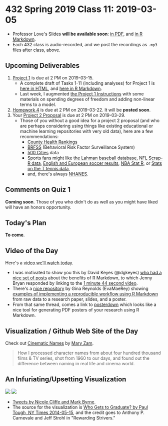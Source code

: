 # 432 Spring 2019 Class 11: 2019-03-05

- Professor Love's Slides **will be available soon**: [in PDF](https://github.com/THOMASELOVE/2019-432/blob/master/slides/class11/432_2019_slides11.pdf), and [in R Markdown](https://github.com/THOMASELOVE/2019-432/blob/master/slides/class11/432_2019_slides11.Rmd). 
- Each 432 class is audio-recorded, and we post the recordings as `.mp3` files after class, above.

## Upcoming Deliverables

1. [Project 1](https://github.com/THOMASELOVE/2019-432/tree/master/projects/project1) is due at 2 PM on 2019-03-15.
    - A complete draft of Tasks 1-11 (including analyses) for Project 1 is [here in HTML](http://rpubs.com/TELOVE/project1_demo_2019-432), and [here in R Markdown](https://github.com/THOMASELOVE/2019-432/blob/master/projects/project1-demo/432_2019_project1_demo_full_draft.Rmd).
    - Last week, I augmented [the Project 1 Instructions](https://github.com/THOMASELOVE/2019-432/tree/master/projects/project1) with some materials on spending degrees of freedom and adding non-linear terms to a model.
2. [Homework 4](https://github.com/THOMASELOVE/2019-432/tree/master/homework) is due at 2 PM on 2019-03-22. It will be **posted soon**.
3. Your [Project 2 Proposal](https://github.com/THOMASELOVE/2019-432/tree/master/projects) is due at 2 PM on 2019-03-29. 
    - Those of you without a good idea for a project 2 proposal (and who are perhaps considering using things like existing educational or machine learning repositories with very old data), here are a few recommendations:
        - [County Health Rankings](http://www.countyhealthrankings.org/explore-health-rankings/rankings-data-documentation)
        - [BRFSS](https://www.cdc.gov/brfss/index.html) (Behavioral Risk Factor Surveillance System)
        - [500 Cities](https://www.cdc.gov/500cities/index.htm) data
        - Sports fans might like [the Lahman baseball database](https://www.rdocumentation.org/packages/Lahman/versions/6.0-0), [NFL Scrap-R data](https://github.com/ryurko/nflscrapR-data/tree/master/games_data/regular_season), [English and European soccer results](https://github.com/jalapic/engsoccerdata), [NBA Stat R](https://github.com/abresler/nbastatR), or [Stats on the T tennis data](https://github.com/skoval/deuce),
        - and, there's always [NHANES](https://www.cdc.gov/nchs/nhanes/index.htm).

## Comments on Quiz 1

**Coming soon**. Those of you who didn't do as well as you might have liked will have an honors opportunity.

## Today's Plan

**To come**.

## Video of the Day

Here's a [video we'll watch today](https://www.youtube.com/watch?time_continue=1&v=s3JldKoA0zw). 

- I was motivated to show you this by David Keyes (@dgkeyes) [who had a nice set of posts](https://twitter.com/dgkeyes/status/1101554699566641152) about the benefits of R Markdown, to which Jenny Bryan responded by linking to the [1 minute 44 second video](https://www.youtube.com/watch?time_continue=1&v=s3JldKoA0zw).
- There's a [nice repository](https://github.com/EvaMaeRey/from_raw_data_to_paper_and_presentation) by Gina Reynolds (EvaMaeRey) showing [examples of implementing a reproducible workflow using R Markdown](https://github.com/EvaMaeRey/from_raw_data_to_paper_and_presentation) from raw data to a research paper, slides, and a poster.
- From that same thread, comes a link to [posterdown](https://github.com/brentthorne/posterdown) which looks like a nice tool for generating PDF posters of your research using R Markdown.

## Visualization / Github Web Site of the Day 

Check out [Cinematic Names](https://maryzam.github.io/movie-names/?utm_source=digg&utm_medium=email) by [Mary Zam](https://twitter.com/MaryZamCode). 

> How I processed character names from about four hundred thousand films & TV series, shot from 1960 to our days, and found out the difference between naming in real life and cinema world.

## An Infuriating/Upsetting Visualization

![](https://github.com/THOMASELOVE/2019-432/blob/master/slides/class11/figures/byrne-tw.PNG)
![](https://github.com/THOMASELOVE/2019-432/blob/master/slides/class11/figures/byrne-tw2.PNG)

- [Tweets by Nicole Cliffe and Mark Byrne](https://twitter.com/markwby/status/1101695099283668998). 
- The source for the visualization is [Who Gets to Graduate? by Paul Tough, NY Times 2014-05-15](https://www.nytimes.com/2014/05/18/magazine/who-gets-to-graduate.html), and the credit goes to Anthony P. Carnevale and Jeff Strohl in "Rewarding Strivers."
